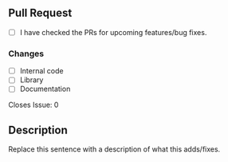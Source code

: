 ## Pull Request

- [ ] I have checked the PRs for upcoming features/bug fixes.

### Changes

- [ ] Internal code
- [ ] Library
- [ ] Documentation

<!-- Replace 0 with the issue to close that is linked to this PR (if there is one) -->
Closes Issue: 0

## Description
Replace this sentence with a description of what this adds/fixes.
